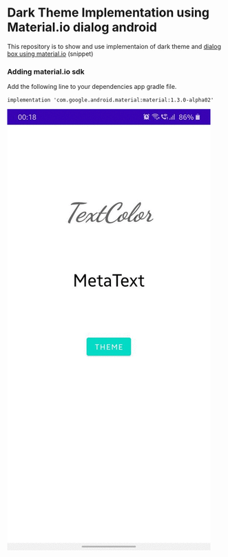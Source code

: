 # Dark Theme Implementation using Material.io dialog android
This repository is to show and use implementaion of dark theme and [dialog box using material.io](https://material.io/develop/android/components/dialogs)
(snippet)
### Adding material.io sdk
Add the following line to your dependencies app gradle file.
```
implementation 'com.google.android.material:material:1.3.0-alpha02'
```
<img src="sample.gif">
